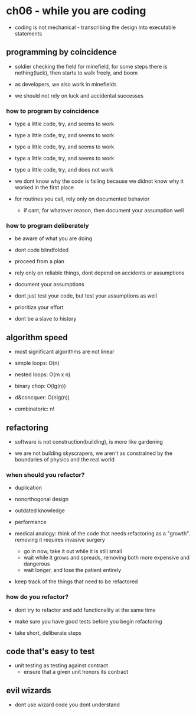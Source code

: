 # ch06 - while you are coding

- coding is not mechanical - transcribing the design into executable statements

## programming by coincidence

- soldier checking the field for minefield, for some steps there is nothing(luck),
  then starts to walk freely, and boom

- as developers, we also work in minefields

- we should not rely on luck and accidental successes

### how to program by coincidence

- type a little code, try, and seems to work
- type a little code, try, and seems to work
- type a little code, try, and seems to work
- type a little code, try, and seems to work
- type a little code, try, and does not work

- we dont know why the code is failing because we didnot know why it worked in the first place

- for routines you call, rely only on documented behavior
  - if cant, for whatever reason, then document your assumption well

### how to program deliberately

- be aware of what you are doing

- dont code blindfolded

- proceed from a plan

- rely only on reliable things, dont depend on accidents or assumptions

- document your assumptions

- dont just test your code, but test your assumptions as well

- prioritize your effort

- dont be a slave to history

## algorithm speed

- most significant algorithms are not linear

- simple loops: O(n)
- nested loops: O(m x n)
- binary chop: O(lg(n))
- d&concquer: O(nlg(n))
- combinatoric: n!

## refactoring

- software is not construction(building), is more like gardening

- we are not building skyscrapers, we aren't as constrained by the boundaries of
  physics and the real world

### when should you refactor?

- duplication
- nonorthogonal design
- outdated knowledge
- performance

- medical analogy: think of the code that needs refactoring as a "growth".  removing it requires invasive surgery
  - go in now, take it out while it is still small
  - wait while it grows and spreads, removing both more expensive and dangerous
  - wait longer, and lose the patient entirely

- keep track of the things that need to be refactored

### how do you refactor?

- dont try to refactor and add functionality at the same time

- make sure you have good tests before you begin refactoring

- take short, deliberate steps

## code that's easy to test

- unit testing as testing against contract
  - ensure that a given unit honors its contract

## evil wizards

- dont use wizard code you dont understand
